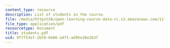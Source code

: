 ```yaml
---
content_type: resource
description: List of students in the course.
file: /media/https%3A/open-learning-course-data-rc.s3.amazonaws.com/11-952-foshan-china-workshop-spring-2004/9f7f53ef2bf60e06a4f1ad95e38e2b3f_students.pdf
file_type: application/pdf
resourcetype: Document
title: students.pdf
uid: 9f7f53ef-2bf6-0e06-a4f1-ad95e38e2b3f
---
```

